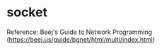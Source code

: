 # socket

Reference:
Beej's Guide to Network Programming (https://beej.us/guide/bgnet/html/multi/index.html)
